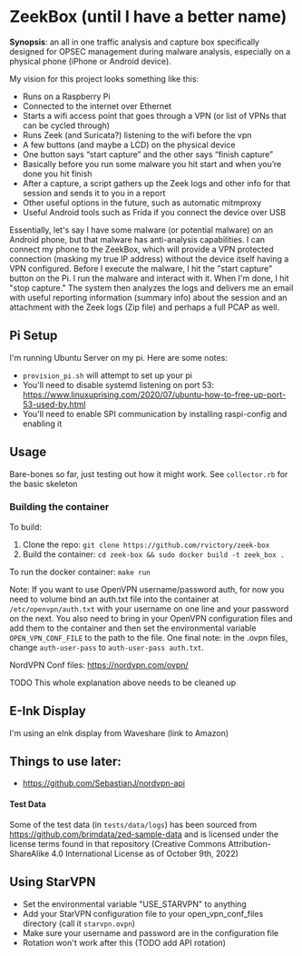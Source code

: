 # ZeekBox (until I have a better name)
**Synopsis**: an all in one traffic analysis and capture box specifically designed for OPSEC management during malware analysis, especially on a physical
phone (iPhone or Android device).

My vision for this project looks something like this:
* Runs on a Raspberry Pi
* Connected to the internet over Ethernet
* Starts a wifi access point that goes through a VPN (or list of VPNs that can be cycled through)
* Runs Zeek (and Suricata?) listening to the wifi before the vpn
* A few buttons (and maybe a LCD) on the physical device
* One button says “start capture” and the other says “finish capture”
* Basically before you run some malware you hit  start and when you’re done you hit finish
* After a capture, a script gathers up the Zeek logs and other info for that session and sends it to you in a report
* Other useful options in the future, such as automatic mitmproxy 
* Useful Android tools such as Frida if you connect the device over USB

Essentially, let's say I have some malware (or potential malware) on an Android phone, but that malware has anti-analysis
capabilities. I can connect my phone to the ZeekBox, which will provide a VPN protected connection (masking my true IP
address) without the device itself having a VPN configured. Before I execute the malware, I hit the "start capture" button
on the Pi. I run the malware and interact with it. When I'm done, I hit "stop capture." The system then analyzes the logs
and delivers me an email with useful reporting information (summary info) about the session and an attachment with the
Zeek logs (Zip file) and perhaps a full PCAP as well.

## Pi Setup
I'm running Ubuntu Server on my pi. Here are some notes:
* `provision_pi.sh` will attempt to set up your pi
* You'll need to disable systemd listening on port 53: https://www.linuxuprising.com/2020/07/ubuntu-how-to-free-up-port-53-used-by.html
* You'll need to enable SPI communication by installing raspi-config and enabling it

## Usage
Bare-bones so far, just testing out how it might work. See `collector.rb` for the basic skeleton

### Building the container
To build:
1. Clone the repo: `git clone https://github.com/rvictory/zeek-box`
2. Build the container: `cd zeek-box && sudo docker build -t zeek_box .`

To run the docker container: `make run`

Note: If you want to use OpenVPN username/password auth, for now you need to volume bind an auth.txt file into the container
at `/etc/openvpn/auth.txt` with your username on one line and your password on the next. You also need to bring in your OpenVPN
configuration files and add them to the container and then set the environmental variable `OPEN_VPN_CONF_FILE` to the path to the file.
One final note: in the .ovpn files, change `auth-user-pass` to `auth-user-pass auth.txt`.

NordVPN Conf files: https://nordvpn.com/ovpn/

TODO This whole explanation above needs to be cleaned up

## E-Ink Display
I'm using an eInk display from Waveshare (link to Amazon)

## Things to use later:
* https://github.com/SebastianJ/nordvpn-api

#### Test Data
Some of the test data (in `tests/data/logs`) has been sourced from https://github.com/brimdata/zed-sample-data and is licensed under the
license terms found in that repository (Creative Commons Attribution-ShareAlike 4.0 International License as of October 9th, 2022)

## Using StarVPN
* Set the environmental variable "USE_STARVPN" to anything
* Add your StarVPN configuration file to your open_vpn_conf_files directory (call it `starvpn.ovpn`)
* Make sure your username and password are in the configuration file
* Rotation won't work after this (TODO add API rotation)
